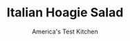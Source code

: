 ---
layout: ../../layouts/MarkdownPostLayout.astro
title: Italian Hoagie Salad
author: America's Test Kitchen
pubDate: 2023-03-15
description: "Everything you love about an Italian sub in salad form."
image_url: https://res.cloudinary.com/hksqkdlah/image/upload/ar_1:1,c_fill,dpr_2.0,f_auto,fl_lossy.progressive.strip_profile,g_faces:auto,q_auto:low,w_344/SFS_ItalianHoagieSalad-43_lyyunb
tags: ["Main Courses","Italian","Vegetables","Pork","Cheese","Weeknight","Sandwiches"]
calories: 3175
protein: 29
carbohydrates: 13
fats: 67
fiber: 11
ingredients: ["8 ounces hoagie or, sub rolls, preferably with sesame seeds, cut into ¾-inch pieces","7 tablespoons, extra-virgin olive oil, divided","½ teaspoon, table salt, divided","1 cup jarred, cherry peppers, stemmed, plus 2 tablespoons brine","2 tablespoons, mayonnaise","½ teaspoon, dried oregano","3 , romaine lettuce hearts (18 ounces), sliced ¼ inch thick","12 ounces cherry or grape, tomatoes, halved","6 ounces sliced mixed Italian deli, meats (Genoa salami, capicola, mortadella, and pepperoni), cut into ¼-inch ribbons","4 ounces sliced, provolone cheese, cut into ¼-inch ribbons","½ cup thinly sliced, red onion, rinsed"]
serves: 4
time: "40 Minutes"
instructions: ["Adjust oven rack to middle position and heat oven to 475 degrees. Toss roll pieces, 3 tablespoons oil, and ¼ teaspoon salt together on rimmed baking sheet. Bake, stirring occasionally, until golden brown, 6 to 8 minutes.","Pulse cherry peppers in food processor until finely chopped, 8 to 10 pulses. Add cherry pepper brine, mayonnaise, oregano, and remaining ¼ cup oil and ¼ teaspoon salt and process until mostly smooth, about 20 seconds.","Transfer dressing to large bowl. Add lettuce, tomatoes, deli meats, provolone, onion, and croutons and toss to combine. Serve."]
nutrition: ["1087 mg Potassium, K","661 mg Phosphorus, P","832 mg Calcium, Ca","11 mg Iron, Fe","248 mg Magnesium, Mg","643 mg Sodium, Na","8 mg Zinc, Zn","67 g Total lipid (fat)","5 mg Niacin","32 g Fatty acids, total monounsaturated","18 g Fatty acids, total polyunsaturated","63 mg Vitamin C, total ascorbic acid","49 mg Cholesterol","13 g Fatty acids, total saturated","11 g Fiber, total dietary","251 µg Folate, food","6 g Sugars, total","158 µg Vitamin K (phylloquinone)","309 g Water","25 g Carbohydrate, by difference","251 µg Folate, DFE","29 g Protein","4 mg Vitamin E (alpha-tocopherol)","1 µg Vitamin B-12","1 mg Vitamin B-6","731 µg Vitamin A, RAE","13 g Carbohydrates (net)","793 kcal Energy","3175 calories"]
notes: "We like to top this salad with torn fresh basil leaves and serve it with cantaloupe wedges on the side."
---